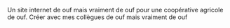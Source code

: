 Un site internet de ouf mais vraiment de ouf pour une coopérative agricole de ouf.
Créer avec mes collègues de ouf mais vraiment de ouf